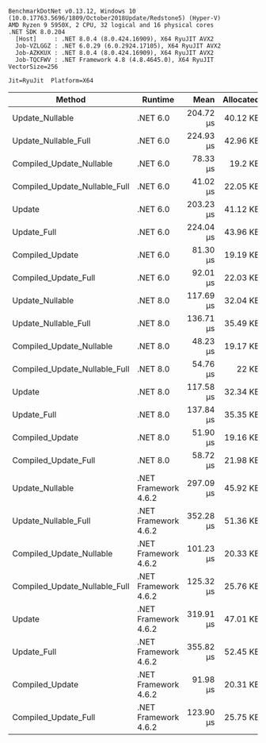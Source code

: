 ```

BenchmarkDotNet v0.13.12, Windows 10 (10.0.17763.5696/1809/October2018Update/Redstone5) (Hyper-V)
AMD Ryzen 9 5950X, 2 CPU, 32 logical and 16 physical cores
.NET SDK 8.0.204
  [Host]     : .NET 8.0.4 (8.0.424.16909), X64 RyuJIT AVX2
  Job-VZLGGZ : .NET 6.0.29 (6.0.2924.17105), X64 RyuJIT AVX2
  Job-AZKKUX : .NET 8.0.4 (8.0.424.16909), X64 RyuJIT AVX2
  Job-TQCFWV : .NET Framework 4.8 (4.8.4645.0), X64 RyuJIT VectorSize=256

Jit=RyuJit  Platform=X64  

```
| Method                        | Runtime              | Mean      | Allocated |
|------------------------------ |--------------------- |----------:|----------:|
| Update_Nullable               | .NET 6.0             | 204.72 μs |  40.12 KB |
| Update_Nullable_Full          | .NET 6.0             | 224.93 μs |  42.96 KB |
| Compiled_Update_Nullable      | .NET 6.0             |  78.33 μs |   19.2 KB |
| Compiled_Update_Nullable_Full | .NET 6.0             |  41.02 μs |  22.05 KB |
| Update                        | .NET 6.0             | 203.23 μs |  41.12 KB |
| Update_Full                   | .NET 6.0             | 224.04 μs |  43.96 KB |
| Compiled_Update               | .NET 6.0             |  81.30 μs |  19.19 KB |
| Compiled_Update_Full          | .NET 6.0             |  92.01 μs |  22.03 KB |
| Update_Nullable               | .NET 8.0             | 117.69 μs |  32.04 KB |
| Update_Nullable_Full          | .NET 8.0             | 136.71 μs |  35.49 KB |
| Compiled_Update_Nullable      | .NET 8.0             |  48.23 μs |  19.17 KB |
| Compiled_Update_Nullable_Full | .NET 8.0             |  54.76 μs |     22 KB |
| Update                        | .NET 8.0             | 117.58 μs |  32.34 KB |
| Update_Full                   | .NET 8.0             | 137.84 μs |  35.35 KB |
| Compiled_Update               | .NET 8.0             |  51.90 μs |  19.16 KB |
| Compiled_Update_Full          | .NET 8.0             |  58.72 μs |  21.98 KB |
| Update_Nullable               | .NET Framework 4.6.2 | 297.09 μs |  45.92 KB |
| Update_Nullable_Full          | .NET Framework 4.6.2 | 352.28 μs |  51.36 KB |
| Compiled_Update_Nullable      | .NET Framework 4.6.2 | 101.23 μs |  20.33 KB |
| Compiled_Update_Nullable_Full | .NET Framework 4.6.2 | 125.32 μs |  25.76 KB |
| Update                        | .NET Framework 4.6.2 | 319.91 μs |  47.01 KB |
| Update_Full                   | .NET Framework 4.6.2 | 355.82 μs |  52.45 KB |
| Compiled_Update               | .NET Framework 4.6.2 |  91.98 μs |  20.31 KB |
| Compiled_Update_Full          | .NET Framework 4.6.2 | 123.90 μs |  25.75 KB |
